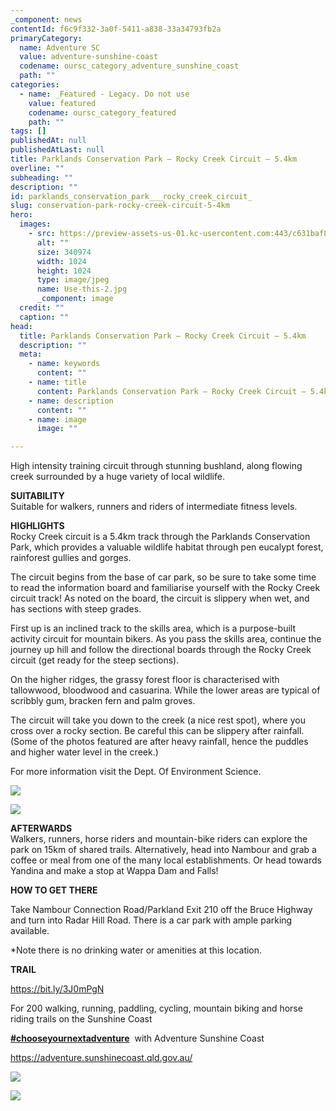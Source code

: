 ```yaml
---
_component: news
contentId: f6c9f332-3a0f-5411-a838-33a34793fb2a
primaryCategory:
  name: Adventure SC
  value: adventure-sunshine-coast
  codename: oursc_category_adventure_sunshine_coast
  path: ""
categories:
  - name: _Featured - Legacy. Do not use
    value: featured
    codename: oursc_category_featured
    path: ""
tags: []
publishedAt: null
publishedAtLast: null
title: Parklands Conservation Park – Rocky Creek Circuit – 5.4km
overline: ""
subheading: ""
description: ""
id: parklands_conservation_park___rocky_creek_circuit_
slug: conservation-park-rocky-creek-circuit-5-4km
hero:
  images:
    - src: https://preview-assets-us-01.kc-usercontent.com:443/c631baf8-1b46-001f-580c-d0001b68b4a8/626fa359-dbed-48dd-9ec8-b3ab9bd56f32/Use-this-2.jpg
      alt: ""
      size: 340974
      width: 1024
      height: 1024
      type: image/jpeg
      name: Use-this-2.jpg
      _component: image
  credit: ""
  caption: ""
head:
  title: Parklands Conservation Park – Rocky Creek Circuit – 5.4km
  description: ""
  meta:
    - name: keywords
      content: ""
    - name: title
      content: Parklands Conservation Park – Rocky Creek Circuit – 5.4km
    - name: description
      content: ""
    - name: image
      image: ""

---
```

High intensity training circuit through stunning bushland, along flowing creek surrounded by a huge variety of local wildlife.

**SUITABILITY**\
Suitable for walkers, runners and riders of intermediate fitness levels.

**HIGHLIGHTS**\
Rocky Creek circuit is a 5.4km track through the Parklands Conservation Park, which provides a valuable wildlife habitat through pen eucalypt forest, rainforest gullies and gorges.

The circuit begins from the base of car park, so be sure to take some time to read the information board and familiarise yourself with the Rocky Creek circuit track! As noted on the board, the circuit is slippery when wet, and has sections with steep grades.

First up is an inclined track to the skills area, which is a purpose-built activity circuit for mountain bikers. As you pass the skills area, continue the journey up hill and follow the directional boards through the Rocky Creek circuit (get ready for the steep sections).

On the higher ridges, the grassy forest floor is characterised with tallowwood, bloodwood and casuarina. While the lower areas are typical of scribbly gum, bracken fern and palm groves.

The circuit will take you down to the creek (a nice rest spot), where you cross over a rocky section. Be careful this can be slippery after rainfall. (Some of the photos featured are after heavy rainfall, hence the puddles and higher water level in the creek.)

For more information visit the Dept. Of Environment Science.

![](https://preview-assets-us-01.kc-usercontent.com:443/c631baf8-1b46-001f-580c-d0001b68b4a8/99a92953-e49a-4f60-9cb5-126da3dca732/use-this-8-922x1024.jpg)

![](https://preview-assets-us-01.kc-usercontent.com:443/c631baf8-1b46-001f-580c-d0001b68b4a8/61e5877b-9506-4c7f-b64a-7e56ccd803f5/Use-this-11-922x1024.jpg)

**AFTERWARDS**\
Walkers, runners, horse riders and mountain-bike riders can explore the park on 15km of shared trails. Alternatively, head into Nambour and grab a coffee or meal from one of the many local establishments. Or head towards Yandina and make a stop at Wappa Dam and Falls!

**HOW TO GET THERE**

Take Nambour Connection Road/Parkland Exit 210 off the Bruce Highway and turn into Radar Hill Road. There is a car park with ample parking available.

\*Note there is no drinking water or amenities at this location.

**TRAIL**

<https://bit.ly/3J0mPgN>


For 200 walking, running, paddling, cycling, mountain biking and horse riding trails on the Sunshine Coast 

[**#chooseyournextadventure**](https://www.facebook.com/hashtag/chooseyournextadventure?__eep__=6&__tn__=*NK*F)
 with Adventure Sunshine Coast 

<https://adventure.sunshinecoast.qld.gov.au/>


![](https://preview-assets-us-01.kc-usercontent.com:443/c631baf8-1b46-001f-580c-d0001b68b4a8/804046fc-ec3c-4b0c-ba6e-8e6569b50896/63359_Entrance_edited-01-922x1024.jpg)

![](https://preview-assets-us-01.kc-usercontent.com:443/c631baf8-1b46-001f-580c-d0001b68b4a8/cb748849-c969-4695-af33-38590ee4295d/Use-this-6.jpg)
